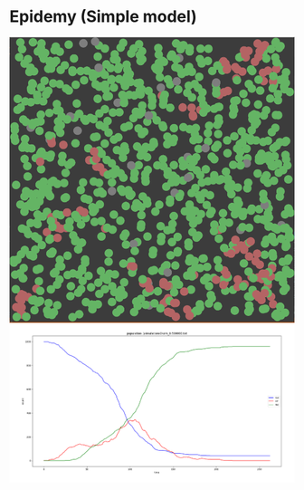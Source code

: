 # Epidemy (Simple model)
![Epidemy Image](epidemy_0.png "Epidemy")  
![Epidemy Image](epidemy_1.png "Epidemy plot")
